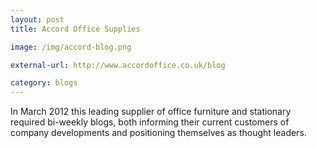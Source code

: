 ```yaml
---
layout: post
title: Accord Office Supplies

image: /img/accord-blog.png

external-url: http://www.accordoffice.co.uk/blog

category: blogs
---
```


In March 2012 this leading supplier of office furniture and stationary required bi-weekly blogs, both informing their current customers of company developments and positioning themselves as thought leaders.